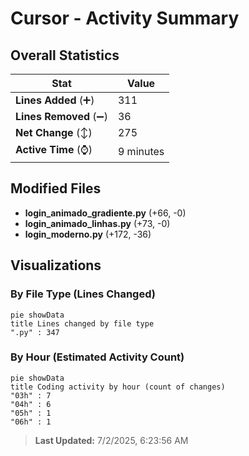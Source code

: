 # Cursor - Activity Summary 

## Overall Statistics

| Stat                   | Value                                                             |
| ---------------------- | ----------------------------------------------------------------- |
| **Lines Added** (➕)   | 311                                          |
| **Lines Removed** (➖) | 36                                        |
| **Net Change** (↕)    | 275                |
| **Active Time** (⌚)   | 9 minutes |


## Modified Files
- **login_animado_gradiente.py** (+66, -0)
- **login_animado_linhas.py** (+73, -0)
- **login_moderno.py** (+172, -36)

## Visualizations

### By File Type (Lines Changed)

```mermaid
pie showData
title Lines changed by file type
".py" : 347
```

### By Hour (Estimated Activity Count)

```mermaid
pie showData
title Coding activity by hour (count of changes)
"03h" : 7
"04h" : 6
"05h" : 1
"06h" : 1
```


> **Last Updated:** 7/2/2025, 6:23:56 AM